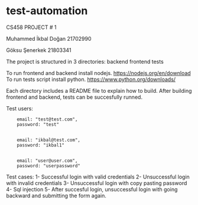# test-automation

CS458 PROJECT # 1

Muhammed İkbal Doğan 21702990

Göksu Şenerkek 21803341

The project is structured in 3 directories:
backend
frontend
tests

To run frontend and backend install nodejs. https://nodejs.org/en/download
To run tests script install python. https://www.python.org/downloads/

Each directory includes a README file to explain how to build. After building frontend and backend, tests can be succesfully runned. 

Test users:

        email: "test@test.com",
        password: "test"


        email: "ikbal@test.com",
        password: "ikbal1"


        email: "user@user.com",
        password: "userpassword"
        


Test cases:
1- Successful login with valid credentials
2- Unsuccessful login with invalid credentials
3- Unsuccessful login with copy pasting password
4- Sql injection
5- After succesful login, unsuccessful login with going backward and submitting the form again.

